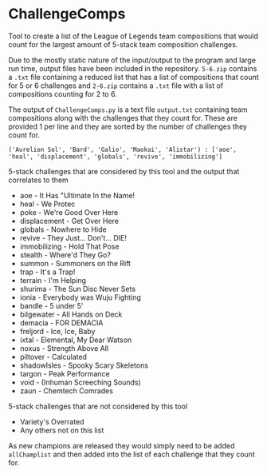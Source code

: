 # ChallengeComps

Tool to create a list of the League of Legends team compositions that would count for the largest amount of 5-stack team composition challenges. 

Due to the mostly static nature of the input/output to the program and large run time, output files have been included in the repository. `5-6.zip` contains a `.txt` file containing a reduced list that has a list of compositions that count for 5 or 6 challenges and `2-6.zip` contains a `.txt` file with a list of compositions counting for 2 to 6.

The output of `ChallengeComps.py` is a text file `output.txt` containing team compositions along with the challenges that they count for. These are provided 1 per line and they are sorted by the number of challenges they count for.
```
('Aurelion Sol', 'Bard', 'Galio', 'Maokai', 'Alistar') : ['aoe', 'heal', 'displacement', 'globals', 'revive', 'immobilizing']
```

5-stack challenges that are considered by this tool and the output that correlates to them
- aoe - It Has "Ultimate In the Name!
- heal - We Protec
- poke - We're Good Over Here
- displacement - Get Over Here
- globals - Nowhere to Hide
- revive - They Just... Don't... DIE!
- immobilizing - Hold That Pose
- stealth - Where'd They Go?
- summon - Summoners on the Rift
- trap - It's a Trap!
- terrain - I'm Helping
- shurima - The Sun Disc Never Sets
- ionia - Everybody was Wuju Fighting
- bandle - 5 under 5'
- bilgewater - All Hands on Deck
- demacia - FOR DEMACIA
- freljord - Ice, Ice, Baby
- ixtal - Elemental, My Dear Watson
- noxus - Strength Above All
- piltover - Calculated
- shadowIsles - Spooky Scary Skeletons
- targon - Peak Performance
- void - (Inhuman Screeching Sounds)
- zaun - Chemtech Comrades

5-stack challenges that are not considered by this tool
- Variety's Overrated
- Any others not on this list

As new champions are released they would simply need to be added `allChamplist` and then added into the list of each challenge that they count for.
